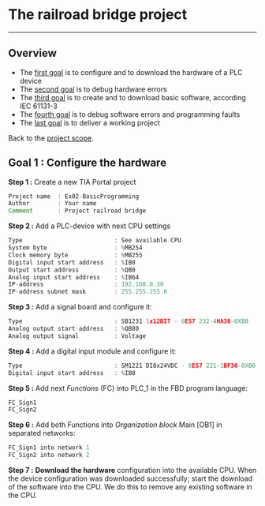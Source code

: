 # The railroad bridge project
_____________________________________
## Overview
-   The [first goal](../Ex02/Subchapter04_01.md) is to configure and to download the hardware of a PLC device
-   The [second goal](../Ex02/Subchapter04_02.md) is to debug hardware errors
-   The [third goal](../Ex02/Subchapter04_03.md) is to create and to download basic software, according IEC 61131-3
-   The [fourth goal](../Ex02/Subchapter04_04.md) is to debug software errors and programming faults
-   The [last goal](../Ex02/Subchapter04_05.md) is to deliver a working project

Back to the [project scope](../Ex02/Subchapter04.md).

## Goal 1 : Configure the hardware
**Step 1 :** Create a new TIA Portal project
```javascript
Project name  : Ex02-BasicProgramming
Author        : Your name
Comment       : Project railroad bridge
```

**Step 2 :** Add a PLC-device with next CPU settings
```javascript
Type                          : See available CPU
System byte                   : %MB254
Clock memory byte             : %MB255
Digital input start address   : %IB0
Output start address          : %QB0
Analog input start address    : %IB64
IP-address                    : 192.168.0.30
IP-address subnet mask        : 255.255.255.0
```

**Step 3 :** Add a signal board and configure it:
```javascript
Type                          : SB1231 1x12BIT - 6ES7 232-4HA30-0XB0
Analog output start address   : %QB80
Analog output signal          : Voltage
```

**Step 4 :** Add a digital input module and configure it:
```javascript
Type                          : SM1221 DI8x24VDC - 6ES7 221-1BF30-0XB0
Digital input start address   : %IB8
```

**Step 5 :** Add next *Functions* (FC) into PLC_1 in the FBD program language:
```javascript
FC_Sign1
FC_Sign2
```

**Step 6 :** Add both Functions into *Organization block* Main [OB1] in separated networks:
```javascript
FC_Sign1 into network 1
FC_Sign2 into network 2
```

**Step 7 :** **Download the hardware** configuration into the available CPU. When the device configuration was downloaded successfully; start the download of the software into the CPU. We do this to remove any existing software in the CPU.
